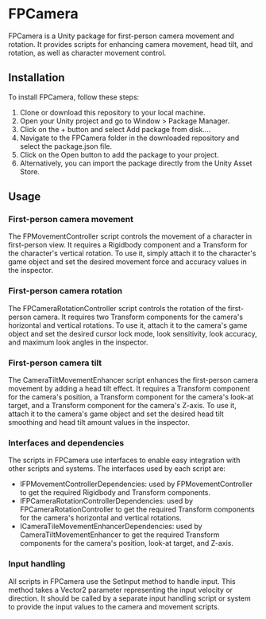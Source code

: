 # FPCamera
FPCamera is a Unity package for first-person camera movement and rotation. It provides scripts for enhancing camera movement, head tilt, and rotation, as well as character movement control.

## Installation
To install FPCamera, follow these steps:

1. Clone or download this repository to your local machine.
2. Open your Unity project and go to Window > Package Manager.
3. Click on the + button and select Add package from disk....
4. Navigate to the FPCamera folder in the downloaded repository and select the package.json file.
5. Click on the Open button to add the package to your project.
6. Alternatively, you can import the package directly from the Unity Asset Store.

## Usage
### First-person camera movement
The FPMovementController script controls the movement of a character in first-person view. It requires a Rigidbody component and a Transform for the character's vertical rotation. To use it, simply attach it to the character's game object and set the desired movement force and accuracy values in the inspector.

### First-person camera rotation
The FPCameraRotationController script controls the rotation of the first-person camera. It requires two Transform components for the camera's horizontal and vertical rotations. To use it, attach it to the camera's game object and set the desired cursor lock mode, look sensitivity, look accuracy, and maximum look angles in the inspector.

### First-person camera tilt
The CameraTiltMovementEnhancer script enhances the first-person camera movement by adding a head tilt effect. It requires a Transform component for the camera's position, a Transform component for the camera's look-at target, and a Transform component for the camera's Z-axis. To use it, attach it to the camera's game object and set the desired head tilt smoothing and head tilt amount values in the inspector.

### Interfaces and dependencies
The scripts in FPCamera use interfaces to enable easy integration with other scripts and systems. The interfaces used by each script are:

- IFPMovementControllerDependencies: used by FPMovementController to get the required Rigidbody and Transform components.
- IFPCameraRotationControllerDependencies: used by FPCameraRotationController to get the required Transform components for the camera's horizontal and vertical rotations.
- ICameraTileMovementEnhancerDependencies: used by CameraTiltMovementEnhancer to get the required Transform components for the camera's position, look-at target, and Z-axis.

### Input handling
All scripts in FPCamera use the SetInput method to handle input. This method takes a Vector2 parameter representing the input velocity or direction. It should be called by a separate input handling script or system to provide the input values to the camera and movement scripts.
